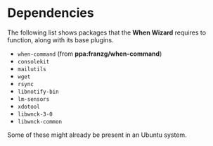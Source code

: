 # Dependencies

The following list shows packages that the **When Wizard** requires to function, along with its base plugins.

* `when-command` (from **ppa:franzg/when-command**)
* `consolekit`
* `mailutils`
* `wget`
* `rsync`
* `libnotify-bin`
* `lm-sensors`
* `xdotool`
* `libwnck-3-0`
* `libwnck-common`

Some of these might already be present in an Ubuntu system.
